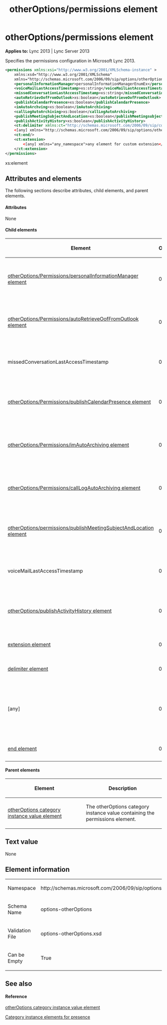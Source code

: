 ﻿---
title: otherOptions/permissions element
TOCTitle: otherOptions/permissions element
ms:assetid: 0d1925c4-072a-47ce-a824-5d25f0a616a5
ms:mtpsurl: https://msdn.microsoft.com/library/Dn454756(v=office.15)
ms:contentKeyID: 57093643
ms.date: 07/24/2014
mtps_version: v=office.15
dev_langs:
- xml
---

# otherOptions/permissions element


**Applies to:** Lync 2013 | Lync Server 2013

Specifies the permissions configuration in Microsoft Lync 2013.

```xml
<permissions xmlns:xsi="http://www.w3.org/2001/XMLSchema-instance" >
    xmlns:xsd="http://www.w3.org/2001/XMLSchema"
    xmlns="http://schemas.microsoft.com/2006/09/sip/options/otherOptions">
    <personalInformationManager>personalInformationManagerEnumEx</personalInformationManager>
    <voiceMailLastAccessTimestamp>xs:string</voiceMailLastAccessTimestamp>
    <missedConversationLastAccessTimestamp>xs:string</missedConversationLastAccessTimestamp>
    <autoRetrievOofFromOutlook>xs:boolean</autoRetrieveOofFromOutlook>
    <publishCalendarPresence>xs:boolean</publishCalendarPresence>
    <imAutoArchving>xs:boolean</imAutoArchiving>
    <callLogAutoArchiving>xs:boolean</callLogAutoArchiving>
    <publishMeetingSubjectAndLocation>xs:boolean</publishMeetingsubjectAndLocation>
    <publishActivityHistory>xs:boolean</publishActivityHistory>
    <ct:delimiter xmlns:ct="http://schemas.microsoft.com/2006/09/sip/commontypes" />
    <[any] xmlns="http://schemas.microsoft.com/2006/09/sip/options/otherOptions">any element for a schema extension</[any]>
    <ct:end/>
    <ct:extension>
        <[any] xmlns="any_namespace">any element for custom extension</[any]>
    </ct:extension>
</permissions>
```

xs:element

## Attributes and elements

The following sections describe attributes, child elements, and parent elements.

#### Attributes

None

#### Child elements

<table>
<colgroup>
<col style="width: 33%" />
<col style="width: 33%" />
<col style="width: 33%" />
</colgroup>
<thead>
<tr class="header">
<th><p>Element</p></th>
<th><p>Occurrence</p></th>
<th><p>Description</p></th>
</tr>
</thead>
<tbody>
<tr class="odd">
<td><p><a href="otheroptions-permissions-personalinformationmanager-element.md">otherOptions/Permissions/personalInformationManager element</a></p></td>
<td><p>0 or 1</p></td>
<td><p>A simple XML element containing a value of the personalInformationManagerEnumEx type to specify the personal information manager for the user.</p></td>
</tr>
<tr class="even">
<td><p><a href="otheroptions-permissions-autoretrieveooffromoutlook-element.md">otherOptions/Permissions/autoRetrieveOofFromOutlook element</a></p></td>
<td><p>0 or 1</p></td>
<td><p>A simple XML element containing a value of the xs:boolean type to specify whether to automatically retrieve OOF messages from Outlook.</p></td>
</tr>
<tr class="odd">
<td><p>missedConversationLastAccessTimestamp</p></td>
<td><p>0 or 1</p></td>
<td><p>A simple XML element containing a value of the xs:string type to specify the time when the missed conversations were last accessed.</p></td>
</tr>
<tr class="even">
<td><p><a href="otheroptions-permissions-publishcalendarpresence-element.md">otherOptions/Permissions/publishCalendarPresence element</a></p></td>
<td><p>0 or 1</p></td>
<td><p>A simple XML element containing a value of the xs:boolean type to specify whether to publish calendar presence (true) or not (false). The default setting is true.</p></td>
</tr>
<tr class="odd">
<td><p><a href="otheroptions-permissions-imautoarchiving-element.md">otherOptions/Permissions/imAutoArchiving element</a></p></td>
<td><p>0 or 1</p></td>
<td><p>A simple XML element containing a value of the xs:boolean type to specify whether to automatically archive IM messages (true) or not (false). The default setting is true.</p></td>
</tr>
<tr class="even">
<td><p><a href="otheroptions-permissions-calllogautoarchiving-element.md">otherOptions/Permissions/callLogAutoArchiving element</a></p></td>
<td><p>0 or 1</p></td>
<td><p>A simple XML element containing a value of the xs:boolean type to specify whether to automatically archive call logs (true) or not (false). The default setting is true.</p></td>
</tr>
<tr class="odd">
<td><p><a href="otheroptions-permissions-publishmeetingsubjectandlocation-element.md">otherOptions/permissions/publishMeetingSubjectAndLocation element</a></p></td>
<td><p>0 or 1</p></td>
<td><p>A simple XML element containing a value of the xs:boolean type to specify whether to publish meeting subject and location (true) or not (false). The default setting is true.</p></td>
</tr>
<tr class="even">
<td><p>voiceMailLastAccessTimestamp</p></td>
<td><p>0 or 1</p></td>
<td><p>A simple XML element containing a value of the xs:string type to specify the time when the voice mail was last accessed.</p></td>
</tr>
<tr class="odd">
<td><p><a href="otheroptions-publishactivityhistory-element.md">otherOptions/publishActivityHistory element</a></p></td>
<td><p>0 or 1</p></td>
<td><p>A simple XML element containing a value of the xs:boolean type to specify whether to publish activity history (true) or not (false). The default setting is true.</p></td>
</tr>
<tr class="even">
<td><p><a href="extension-element.md">extension element</a></p></td>
<td><p>0 or 1</p></td>
<td><p>Application-dependent custom extension to this element.</p></td>
</tr>
<tr class="odd">
<td><p><a href="delimiter-element.md">delimiter element</a></p></td>
<td><p>0 or more</p></td>
<td><p>A marker to begin a version-dependent schema extension.</p></td>
</tr>
<tr class="even">
<td><p>[any]</p></td>
<td><p>0 or more</p></td>
<td><p>Custom element of any name in the same namespace describing a schema extension to this element. This element must be enclosed between a delimiter element and an end element or between a two delimiter elements.</p></td>
</tr>
<tr class="odd">
<td><p><a href="end-element.md">end element</a></p></td>
<td><p>0 or 1</p></td>
<td><p>The marker to end all the schema extensions.</p></td>
</tr>
</tbody>
</table>


#### Parent elements

<table>
<colgroup>
<col style="width: 50%" />
<col style="width: 50%" />
</colgroup>
<thead>
<tr class="header">
<th><p>Element</p></th>
<th><p>Description</p></th>
</tr>
</thead>
<tbody>
<tr class="odd">
<td><p><a href="otheroptions-category-instance-value-element.md">otherOptions category instance value element</a></p></td>
<td><p>The otherOptions category instance value containing the permissions element.</p></td>
</tr>
</tbody>
</table>


## Text value

None

## Element information

<table>
<colgroup>
<col style="width: 50%" />
<col style="width: 50%" />
</colgroup>
<tbody>
<tr class="odd">
<td><p>Namespace</p></td>
<td><p>http://schemas.microsoft.com/2006/09/sip/options/otherOptions</p></td>
</tr>
<tr class="even">
<td><p>Schema Name</p></td>
<td><p>options-otherOptions</p></td>
</tr>
<tr class="odd">
<td><p>Validation File</p></td>
<td><p>options-otherOptions.xsd</p></td>
</tr>
<tr class="even">
<td><p>Can be Empty</p></td>
<td><p>True</p></td>
</tr>
</tbody>
</table>


## See also

#### Reference

[otherOptions category instance value element](otheroptions-category-instance-value-element.md)

[Category instance elements for presence](category-instance-elements-for-presence.md)

